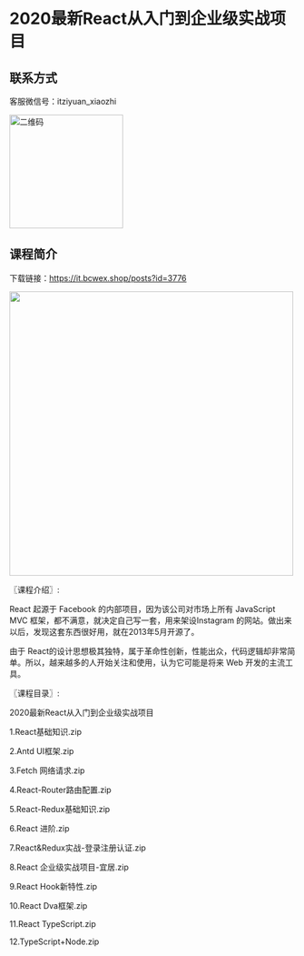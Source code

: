 # 2020最新React从入门到企业级实战项目

## 联系方式

客服微信号：itziyuan_xiaozhi

<img src="https://ziyuanyun.oss-cn-guangzhou.aliyuncs.com/common/20240614073449/666b82192834a.jpg" width="200" height="200" alt="二维码">

## 课程简介

下载链接：https://it.bcwex.shop/posts?id=3776

<img src="https://ziyuanyun.oss-cn-guangzhou.aliyuncs.com/yun/20240515185329/66449429f2ef8.jpg" width="500" alt="">

  〖课程介绍〗:

 React 起源于 Facebook 的内部项目，因为该公司对市场上所有 JavaScript MVC 框架，都不满意，就决定自己写一套，用来架设Instagram 的网站。做出来以后，发现这套东西很好用，就在2013年5月开源了。

 由于 React的设计思想极其独特，属于革命性创新，性能出众，代码逻辑却非常简单。所以，越来越多的人开始关注和使用，认为它可能是将来 Web 开发的主流工具。

 〖课程目录〗:

 2020最新React从入门到企业级实战项目



 1.React基础知识.zip

 2.Antd UI框架.zip

 3.Fetch 网络请求.zip

 4.React-Router路由配置.zip

 5.React-Redux基础知识.zip

 6.React 进阶.zip

 7.React&amp;Redux实战-登录注册认证.zip

 8.React 企业级实战项目-宜居.zip

 9.React Hook新特性.zip

 10.React Dva框架.zip

 11.React TypeScript.zip

 12.TypeScript+Node.zip

  